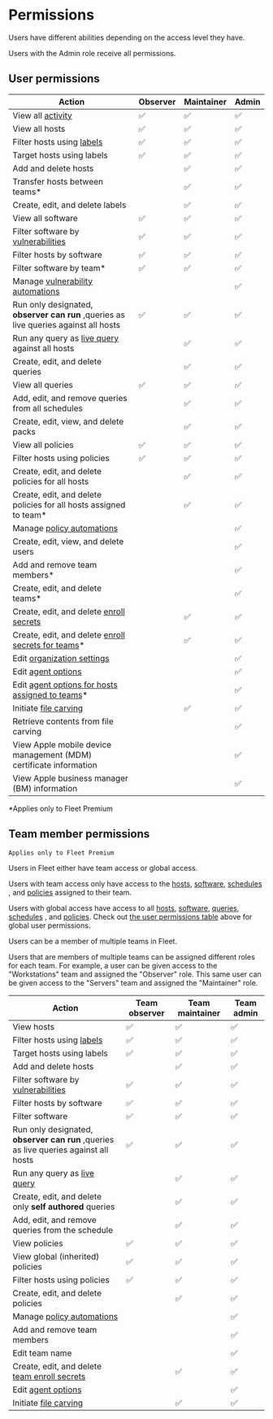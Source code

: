 # Permissions

Users have different abilities depending on the access level they have.

Users with the Admin role receive all permissions.

## User permissions

| **Action**                                                                         | Observer | Maintainer | Admin |
| ----------------------------------------------------                               | -------- | ---------- | ----- |
| View all [activity](https://fleetdm.com/docs/using-fleet/rest-api#activities)                                                                  | ✅       | ✅         | ✅    |
| View all hosts                                                                    | ✅       | ✅         | ✅    |
| Filter hosts using [labels](https://fleetdm.com/docs/using-fleet/rest-api#labels)                                                          | ✅       | ✅         | ✅    |
| Target hosts using labels                                                          | ✅       | ✅         | ✅    |
| Add and delete hosts                                                               |          | ✅         | ✅    |
| Transfer hosts between teams\*                                                     |          | ✅         | ✅    |
| Create, edit, and delete labels                                                    |          | ✅         | ✅    |
| View all software                                                                  | ✅       | ✅         | ✅    |
| Filter software by [vulnerabilities](https://fleetdm.com/docs/using-fleet/vulnerability-processing#vulnerability-processing)                                                 | ✅       | ✅         | ✅    |
| Filter hosts by software                                                           | ✅       | ✅         | ✅    |
| Filter software by team\*                                                          | ✅       | ✅         | ✅    |
| Manage [vulnerability automations](https://fleetdm.com/docs/using-fleet/automations#vulnerability-automations)                                                  |          |            | ✅    |
| Run only designated, **observer can run** ,queries as live queries against all hosts | ✅       | ✅         | ✅    |
| Run any query as [live query](https://fleetdm.com/docs/using-fleet/fleet-ui#run-a-query) against all hosts                                      |          | ✅         | ✅    |
| Create, edit, and delete queries                                                   |          | ✅         | ✅    |
| View all queries                                                                   | ✅       | ✅         | ✅    |
| Add, edit, and remove queries from all schedules                                  |          | ✅         | ✅    |
| Create, edit, view, and delete packs                                               |          | ✅         | ✅    |
| View all policies                                                                  | ✅       | ✅         | ✅    |
| Filter hosts using policies                                                        | ✅       | ✅         | ✅    |
| Create, edit, and delete policies for all hosts                                    |          | ✅         | ✅    |
| Create, edit, and delete policies for all hosts assigned to team\*                 |          | ✅         | ✅    |
| Manage [policy automations](https://fleetdm.com/docs/using-fleet/automations#policy-automations)                                                         |          |            | ✅    |
| Create, edit, view, and delete users                                               |          |            | ✅    |
| Add and remove team members\*                                                      |          |            | ✅    |
| Create, edit, and delete teams\*                                                   |          |            | ✅    |
| Create, edit, and delete [enroll secrets](https://fleetdm.com/docs/deploying/faq#when-do-i-need-to-deploy-a-new-enroll-secret-to-my-hosts)                                           |          | ✅         | ✅    |
| Create, edit, and delete [enroll secrets for teams](https://fleetdm.com/docs/using-fleet/rest-api#get-enroll-secrets-for-a-team)\*                                |          | ✅         | ✅    |
| Edit [organization settings](https://fleetdm.com/docs/using-fleet/configuration-files#organization-settings)                                                         |          |            | ✅    |
| Edit [agent options](https://fleetdm.com/docs/using-fleet/configuration-files#agent-options)                                                                 |          |            | ✅    |
| Edit [agent options for hosts assigned to teams](https://fleetdm.com/docs/using-fleet/configuration-files#team-agent-options)\*                                   |          |            | ✅    |
| Initiate [file carving](https://fleetdm.com/docs/using-fleet/rest-api#file-carving)                                                              |          | ✅         | ✅    |
| Retrieve contents from file carving                                                |          |            | ✅    |
| View Apple mobile device management (MDM) certificate information                  |          |            | ✅    |
| View Apple business manager (BM) information                                       |          |            | ✅    |





\*Applies only to Fleet Premium

## Team member permissions

`Applies only to Fleet Premium`

Users in Fleet either have team access or global access.

Users with team access only have access to the [hosts](https://fleetdm.com/docs/using-fleet/rest-api#hosts), [software](https://fleetdm.com/docs/using-fleet/rest-api#software), [schedules](https://fleetdm.com/docs/using-fleet/fleet-ui#schedule-a-query) , and [policies](https://fleetdm.com/docs/using-fleet/rest-api#policies) assigned to
their team.

Users with global access have access to all
[hosts](https://fleetdm.com/docs/using-fleet/rest-api#hosts), [software](https://fleetdm.com/docs/using-fleet/rest-api#software), [queries](https://fleetdm.com/docs/using-fleet/rest-api#queries), [schedules](https://fleetdm.com/docs/using-fleet/fleet-ui#schedule-a-query) , and [policies](https://fleetdm.com/docs/using-fleet/rest-api#policies). Check out [the user permissions
table](#user-permissions) above for global user permissions.

Users can be a member of multiple teams in Fleet.

Users that are members of multiple teams can be assigned different roles for each team. For example, a user can be given access to the "Workstations" team and assigned the "Observer" role. This same user can be given access to the "Servers" team and assigned the "Maintainer" role.

| **Action**                                                                         | Team observer | Team maintainer | Team admin |
| ------------------------------------------------------------                       | --------      | ----------      | -------    |
| View hosts                                                                        | ✅            | ✅              | ✅         |
| Filter hosts using [labels](https://fleetdm.com/docs/using-fleet/rest-api#labels)                                                          | ✅            | ✅              | ✅         |
| Target hosts using labels                                                          | ✅            | ✅              | ✅         |
| Add and delete hosts                                                               |               | ✅              | ✅         |
| Filter software by [vulnerabilities]((https://fleetdm.com/docs/using-fleet/vulnerability-processing#vulnerability-processing))                                                 | ✅            | ✅              | ✅         |
| Filter hosts by software                                                           | ✅            | ✅              | ✅         |
| Filter software                                                                    | ✅            | ✅              | ✅         |
| Run only designated, **observer can run** ,queries as live queries against all hosts | ✅            | ✅              | ✅         |
| Run any query as [live query](https://fleetdm.com/docs/using-fleet/fleet-ui#run-a-query)                                                        |               | ✅              | ✅         |
| Create, edit, and delete only **self authored** queries                              |               | ✅              | ✅         |
| Add, edit, and remove queries from the schedule                                    |               | ✅              | ✅         |
| View policies                                                                      | ✅            | ✅              | ✅         |
| View global (inherited) policies                                                   | ✅            | ✅              | ✅         |
| Filter hosts using policies                                                        | ✅            | ✅              | ✅         |
| Create, edit, and delete policies                                                  |               | ✅              | ✅         |
| Manage [policy automations](https://fleetdm.com/docs/using-fleet/automations#policy-automations)                                                          |               |                 | ✅         |
| Add and remove team members                                                        |               |                 | ✅         |
| Edit team name                                                                     |               |                 | ✅         |
| Create, edit, and delete [team enroll secrets](https://fleetdm.com/docs/using-fleet/rest-api#get-enroll-secrets-for-a-team)                                      |               | ✅              | ✅         |
| Edit [agent options](https://fleetdm.com/docs/using-fleet/configuration-files#agent-options)                                                                 |               |                 | ✅         |
| Initiate [file carving](https://fleetdm.com/docs/using-fleet/rest-api#file-carving)                                                              |               | ✅               | ✅         |


<meta name="pageOrderInSection" value="900">
